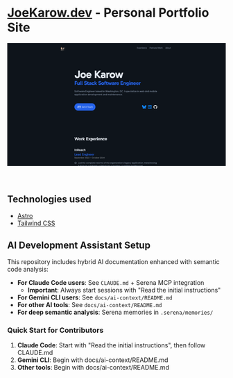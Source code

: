 <!-- markdownlint-disable MD033 -->

# [JoeKarow.dev](https://joekarow.dev) - Personal Portfolio Site

<div align='center'>

![Scrolling page preview](docs/img/screenshot.webp)

</div>
<br>

## Technologies used

- [Astro](https://astro.build/)
- [Tailwind CSS](https://tailwindcss.com/)

## AI Development Assistant Setup

This repository includes hybrid AI documentation enhanced with semantic code analysis:

- **For Claude Code users**: See `CLAUDE.md` + Serena MCP integration
  - **Important**: Always start sessions with "Read the initial instructions"
- **For Gemini CLI users**: See `docs/ai-context/README.md`
- **For other AI tools**: See `docs/ai-context/README.md`
- **For deep semantic analysis**: Serena memories in `.serena/memories/`

### Quick Start for Contributors

1. **Claude Code**: Start with "Read the initial instructions", then follow CLAUDE.md
2. **Gemini CLI**: Begin with docs/ai-context/README.md
3. **Other tools**: Begin with docs/ai-context/README.md
